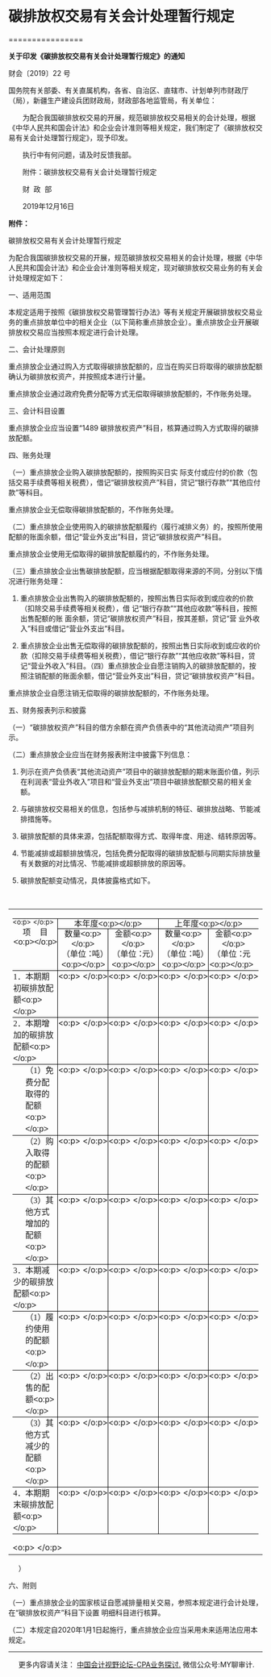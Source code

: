 ﻿# 碳排放权交易有关会计处理暂行规定
================

  

**关于印发《碳排放权交易有关会计处理暂行规定》的通知**


财会〔2019〕22 号

国务院有关部委、有关直属机构，各省、自治区、直辖市、计划单列市财政厅（局），新疆生产建设兵团财政局，财政部各地监管局，有关单位：

　　为配合我国碳排放权交易的开展，规范碳排放权交易相关的会计处理，根据《中华人民共和国会计法》和企业会计准则等相关规定，我们制定了《碳排放权交易有关会计处理暂行规定》，现予印发。

　　执行中有何问题，请及时反馈我部。

　　附件：碳排放权交易有关会计处理暂行规定

　　财  政  部

　　2019年12月16日

**附件：**

碳排放权交易有关会计处理暂行规定

为配合我国碳排放权交易的开展，规范碳排放权交易相关的会计处理，根据《中华人民共和国会计法》和企业会计准则等相关规定，现对碳排放权交易业务的有关会计处理规定如下：

一、适用范围

本规定适用于按照《碳排放权交易管理暂行办法》等有关规定开展碳排放权交易业务的重点排放单位中的相关企业（以下简称重点排放企业）。重点排放企业开展碳排放权交易应当按照本规定进行会计处理。

二、会计处理原则

重点排放企业通过购入方式取得碳排放配额的，应当在购买日将取得的碳排放配额确认为碳排放权资产，并按照成本进行计量。

重点排放企业通过政府免费分配等方式无偿取得碳排放配额的，不作账务处理。

三、会计科目设置

重点排放企业应当设置“1489 碳排放权资产”科目，核算通过购入方式取得的碳排放配额。

四、账务处理

（一）重点排放企业购入碳排放配额的，按照购买日实 际支付或应付的价款（包括交易手续费等相关税费），借记“碳排放权资产”科目，贷记“银行存款”“其他应付款”等科目。

重点排放企业无偿取得碳排放配额的，不作账务处理。

（二）重点排放企业使用购入的碳排放配额履约（履行减排义务）的，按照所使用配额的账面余额，借记“营业外支出”科目，贷记“碳排放权资产”科目。

重点排放企业使用无偿取得的碳排放配额履约的，不作账务处理。

（三）重点排放企业出售碳排放配额，应当根据配额取得来源的不同，分别以下情况进行账务处理：

1. 重点排放企业出售购入的碳排放配额的，按照出售日实际收到或应收的价款（扣除交易手续费等相关税费），借 记“银行存款”“其他应收款”等科目，按照出售配额的账 面余额，贷记“碳排放权资产”科目，按其差额，贷记“营 业外收入”科目或借记“营业外支出”科目。

2. 重点排放企业出售无偿取得的碳排放配额的，按照出售日实际收到或应收的价款（扣除交易手续费等相关税费），借记“银行存款”“其他应收款”等科目，贷记“营业外收入”科目。（四）重点排放企业自愿注销购入的碳排放配额的，按照注销配额的账面余额，借记“营业外支出”科目，贷记“碳排放权资产”科目。

重点排放企业自愿注销无偿取得的碳排放配额的，不作账务处理。

五、财务报表列示和披露

（一）“碳排放权资产”科目的借方余额在资产负债表中的“其他流动资产”项目列示。

（二）重点排放企业应当在财务报表附注中披露下列信息：

1. 列示在资产负债表“其他流动资产”项目中的碳排放配额的期末账面价值，列示在利润表“营业外收入”项目和“营业外支出”项目中碳排放配额交易的相关金额。

2. 与碳排放权交易相关的信息，包括参与减排机制的特征、碳排放战略、节能减排措施等。

3. 碳排放配额的具体来源，包括配额取得方式、取得年度、用途、结转原因等。

4. 节能减排或超额排放情况，包括免费分配取得的碳排放配额与同期实际排放量有关数据的对比情况、节能减排或超额排放的原因等。

5. 碳排放配额变动情况，具体披露格式如下。

 <table cellspacing="0" cellpadding="0" width="100%"><tbody><tr><td style="BORDER-TOP: #f0f0f0; BORDER-RIGHT: #f0f0f0; BORDER-BOTTOM: #f0f0f0; BORDER-LEFT: #f0f0f0; BACKGROUND-COLOR: transparent"><div><table class="TableNormal" style="BORDER-COLLAPSE: collapse; mso-yfti-tbllook: 480; mso-table-layout-alt: fixed; mso-padding-alt: 0cm 0cm 0cm 0cm" cellspacing="0" cellpadding="0" border="0"><tbody><tr style="HEIGHT: 15.1pt; mso-yfti-irow: 0; mso-yfti-firstrow: yes; mso-height-rule: exactly"><td style="BORDER-TOP: black 1pt solid; HEIGHT: 15.1pt; BORDER-RIGHT: black 1pt solid; WIDTH: 174.7pt; BORDER-BOTTOM: black 1pt solid; PADDING-BOTTOM: 0cm; PADDING-TOP: 0cm; PADDING-LEFT: 0cm; BORDER-LEFT: #f0f0f0; PADDING-RIGHT: 0cm; BACKGROUND-COLOR: transparent; mso-height-rule: exactly; mso-border-top-alt: solid black .75pt; mso-border-bottom-alt: solid black .75pt; mso-border-right-alt: solid black .75pt" valign="top" rowspan="2" width="233"><p class="TableParagraph" style="MARGIN: 0.1pt 0cm 0pt; LINE-HEIGHT: 10pt; mso-line-height-rule: exactly"><span lang="EN-US" style="FONT-SIZE: 10pt"><o:p><font face="Calibri">&nbsp;</font></o:p></span></p><p class="TableParagraph" style="TEXT-ALIGN: center; MARGIN: 0cm 0cm 0pt 0.75pt; tab-stops: 24.75pt" align="center"><span lang="EN-US" style="FONT-SIZE: 12pt; FONT-FAMILY: &quot;Microsoft JhengHei&quot;,sans-serif; mso-bidi-font-family: &quot;Microsoft JhengHei&quot;">项<span style="mso-tab-count: 1">&nbsp;&nbsp;&nbsp; </span>目<o:p></o:p></span></p></td><td style="BORDER-TOP: black 1pt solid; HEIGHT: 15.1pt; BORDER-RIGHT: black 1pt solid; WIDTH: 127.55pt; BORDER-BOTTOM: black 1pt solid; PADDING-BOTTOM: 0cm; PADDING-TOP: 0cm; PADDING-LEFT: 0cm; BORDER-LEFT: #f0f0f0; PADDING-RIGHT: 0cm; BACKGROUND-COLOR: transparent; mso-height-rule: exactly; mso-border-left-alt: solid black .75pt; mso-border-alt: solid black .75pt" valign="top" width="170" colspan="2"><p class="TableParagraph" style="TEXT-ALIGN: center; MARGIN: 0cm 0.1pt 0pt 0cm; LINE-HEIGHT: 14.55pt; mso-line-height-rule: exactly" align="center"><span lang="EN-US" style="FONT-SIZE: 12pt; FONT-FAMILY: &quot;Microsoft JhengHei&quot;,sans-serif; mso-bidi-font-family: &quot;Microsoft JhengHei&quot;">本年度<o:p></o:p></span></p></td><td style="BORDER-TOP: black 1pt solid; HEIGHT: 15.1pt; BORDER-RIGHT: #f0f0f0; WIDTH: 127.55pt; BORDER-BOTTOM: black 1pt solid; PADDING-BOTTOM: 0cm; PADDING-TOP: 0cm; PADDING-LEFT: 0cm; BORDER-LEFT: #f0f0f0; PADDING-RIGHT: 0cm; BACKGROUND-COLOR: transparent; mso-height-rule: exactly; mso-border-top-alt: solid black .75pt; mso-border-bottom-alt: solid black .75pt; mso-border-left-alt: solid black .75pt" valign="top" width="170" colspan="2"><p class="TableParagraph" style="TEXT-ALIGN: center; MARGIN: 0cm 0.4pt 0pt 0cm; LINE-HEIGHT: 14.55pt; mso-line-height-rule: exactly" align="center"><span lang="EN-US" style="FONT-SIZE: 12pt; FONT-FAMILY: &quot;Microsoft JhengHei&quot;,sans-serif; mso-bidi-font-family: &quot;Microsoft JhengHei&quot;">上年度<o:p></o:p></span></p></td></tr><tr style="HEIGHT: 32.4pt; mso-yfti-irow: 1; mso-height-rule: exactly"><td style="BORDER-TOP: #f0f0f0; HEIGHT: 32.4pt; BORDER-RIGHT: black 1pt solid; WIDTH: 63.7pt; BORDER-BOTTOM: black 1pt solid; PADDING-BOTTOM: 0cm; PADDING-TOP: 0cm; PADDING-LEFT: 0cm; BORDER-LEFT: #f0f0f0; PADDING-RIGHT: 0cm; BACKGROUND-COLOR: transparent; mso-height-rule: exactly; mso-border-top-alt: solid black .75pt; mso-border-left-alt: solid black .75pt; mso-border-alt: solid black .75pt" valign="top" width="85"><p class="TableParagraph" style="TEXT-ALIGN: center; MARGIN: 0cm 0.1pt 0pt 0cm; LINE-HEIGHT: 15pt; mso-line-height-rule: exactly" align="center"><span lang="EN-US" style="FONT-SIZE: 12pt; FONT-FAMILY: &quot;Microsoft JhengHei&quot;,sans-serif; mso-bidi-font-family: &quot;Microsoft JhengHei&quot;">数量<o:p></o:p></span></p><p class="TableParagraph" style="TEXT-ALIGN: center; MARGIN: 0cm -0.9pt 0pt 0.15pt; LINE-HEIGHT: 15.6pt; mso-line-height-rule: exactly" align="center"><span lang="EN-US" style="FONT-SIZE: 12pt; FONT-FAMILY: &quot;Microsoft JhengHei&quot;,sans-serif; mso-bidi-font-family: &quot;Microsoft JhengHei&quot;">（单位<span style="LETTER-SPACING: -3.25pt">：</span>吨<span style="LETTER-SPACING: -4.95pt">）</span><o:p></o:p></span></p></td><td style="BORDER-TOP: black 1pt solid; HEIGHT: 32.4pt; BORDER-RIGHT: black 1pt solid; WIDTH: 63.85pt; BORDER-BOTTOM: black 1pt solid; PADDING-BOTTOM: 0cm; PADDING-TOP: 0cm; PADDING-LEFT: 0cm; BORDER-LEFT: #f0f0f0; PADDING-RIGHT: 0cm; BACKGROUND-COLOR: transparent; mso-height-rule: exactly; mso-border-left-alt: solid black .75pt; mso-border-alt: solid black .75pt" valign="top" width="85"><p class="TableParagraph" style="TEXT-ALIGN: center; MARGIN: 0cm 0cm 0pt; LINE-HEIGHT: 15pt; mso-line-height-rule: exactly" align="center"><span lang="EN-US" style="FONT-SIZE: 12pt; FONT-FAMILY: &quot;Microsoft JhengHei&quot;,sans-serif; mso-bidi-font-family: &quot;Microsoft JhengHei&quot;">金额<o:p></o:p></span></p><p class="TableParagraph" style="TEXT-ALIGN: center; MARGIN: 0cm -0.8pt 0pt 0.3pt; LINE-HEIGHT: 15.6pt; mso-line-height-rule: exactly" align="center"><span lang="EN-US" style="FONT-SIZE: 12pt; FONT-FAMILY: &quot;Microsoft JhengHei&quot;,sans-serif; mso-bidi-font-family: &quot;Microsoft JhengHei&quot;">（单位<span style="LETTER-SPACING: -3.25pt">：</span>元<span style="LETTER-SPACING: -5.05pt">）</span><o:p></o:p></span></p></td><td style="BORDER-TOP: #f0f0f0; HEIGHT: 32.4pt; BORDER-RIGHT: black 1pt solid; WIDTH: 63.85pt; BORDER-BOTTOM: black 1pt solid; PADDING-BOTTOM: 0cm; PADDING-TOP: 0cm; PADDING-LEFT: 0cm; BORDER-LEFT: #f0f0f0; PADDING-RIGHT: 0cm; BACKGROUND-COLOR: transparent; mso-height-rule: exactly; mso-border-top-alt: solid black .75pt; mso-border-left-alt: solid black .75pt; mso-border-alt: solid black .75pt" valign="top" width="85"><p class="TableParagraph" style="TEXT-ALIGN: center; MARGIN: 0cm 0.2pt 0pt 0cm; LINE-HEIGHT: 15pt; mso-line-height-rule: exactly" align="center"><span lang="EN-US" style="FONT-SIZE: 12pt; FONT-FAMILY: &quot;Microsoft JhengHei&quot;,sans-serif; mso-bidi-font-family: &quot;Microsoft JhengHei&quot;">数量<o:p></o:p></span></p><p class="TableParagraph" style="TEXT-ALIGN: center; MARGIN: 0cm -0.8pt 0pt 0.15pt; LINE-HEIGHT: 15.6pt; mso-line-height-rule: exactly" align="center"><span lang="EN-US" style="FONT-SIZE: 12pt; FONT-FAMILY: &quot;Microsoft JhengHei&quot;,sans-serif; mso-bidi-font-family: &quot;Microsoft JhengHei&quot;">（单位<span style="LETTER-SPACING: -3.25pt">：</span>吨<span style="LETTER-SPACING: -4.95pt">）</span><o:p></o:p></span></p></td><td style="BORDER-TOP: #f0f0f0; HEIGHT: 32.4pt; BORDER-RIGHT: #f0f0f0; WIDTH: 63.7pt; BORDER-BOTTOM: black 1pt solid; PADDING-BOTTOM: 0cm; PADDING-TOP: 0cm; PADDING-LEFT: 0cm; BORDER-LEFT: #f0f0f0; PADDING-RIGHT: 0cm; BACKGROUND-COLOR: transparent; mso-height-rule: exactly; mso-border-top-alt: solid black .75pt; mso-border-bottom-alt: solid black .75pt; mso-border-left-alt: solid black .75pt" valign="top" width="85"><p class="TableParagraph" style="TEXT-ALIGN: center; MARGIN: 0cm 0.4pt 0pt 0cm; LINE-HEIGHT: 15pt; mso-line-height-rule: exactly" align="center"><span lang="EN-US" style="FONT-SIZE: 12pt; FONT-FAMILY: &quot;Microsoft JhengHei&quot;,sans-serif; mso-bidi-font-family: &quot;Microsoft JhengHei&quot;">金额<o:p></o:p></span></p><p class="TableParagraph" style="TEXT-ALIGN: center; MARGIN: 0cm 6.25pt 0pt 0cm; LINE-HEIGHT: 15.6pt; mso-line-height-rule: exactly" align="center"><span lang="EN-US" style="FONT-SIZE: 12pt; FONT-FAMILY: &quot;Microsoft JhengHei&quot;,sans-serif; mso-bidi-font-family: &quot;Microsoft JhengHei&quot;">（单位<span style="LETTER-SPACING: -3.25pt">：</span>元<o:p></o:p></span></p></td></tr><tr style="HEIGHT: 20.65pt; mso-yfti-irow: 2; mso-height-rule: exactly"><td style="BORDER-TOP: #f0f0f0; HEIGHT: 20.65pt; BORDER-RIGHT: black 1pt solid; WIDTH: 174.7pt; BORDER-BOTTOM: black 1pt solid; PADDING-BOTTOM: 0cm; PADDING-TOP: 0cm; PADDING-LEFT: 0cm; BORDER-LEFT: #f0f0f0; PADDING-RIGHT: 0cm; BACKGROUND-COLOR: transparent; mso-height-rule: exactly; mso-border-top-alt: solid black .75pt; mso-border-bottom-alt: solid black .75pt; mso-border-right-alt: solid black .75pt" valign="top" width="233"><p class="TableParagraph" style="MARGIN: 0cm 0cm 0pt 1.2pt; LINE-HEIGHT: 17.3pt; mso-line-height-rule: exactly"><span lang="EN-US" style="FONT-SIZE: 12pt; FONT-FAMILY: &quot;Times New Roman&quot;,serif; mso-fareast-language: ZH-CN; mso-fareast-font-family: &quot;Times New Roman&quot;">1</span><span style="FONT-SIZE: 12pt; FONT-FAMILY: &quot;Microsoft JhengHei&quot;,sans-serif; mso-bidi-font-family: &quot;Microsoft JhengHei&quot;; mso-fareast-language: ZH-CN">．本期期初碳排放配额<span lang="EN-US"><o:p></o:p></span></span></p></td><td style="BORDER-TOP: #f0f0f0; HEIGHT: 20.65pt; BORDER-RIGHT: black 1pt solid; WIDTH: 63.7pt; BORDER-BOTTOM: black 1pt solid; PADDING-BOTTOM: 0cm; PADDING-TOP: 0cm; PADDING-LEFT: 0cm; BORDER-LEFT: #f0f0f0; PADDING-RIGHT: 0cm; BACKGROUND-COLOR: transparent; mso-height-rule: exactly; mso-border-top-alt: solid black .75pt; mso-border-left-alt: solid black .75pt; mso-border-alt: solid black .75pt" valign="top" width="85"><p class="MsoNormal" style="MARGIN: 0cm 0cm 0pt"><span lang="EN-US"><o:p><font size="3" face="Calibri">&nbsp;</font></o:p></span></p></td><td style="BORDER-TOP: #f0f0f0; HEIGHT: 20.65pt; BORDER-RIGHT: black 1pt solid; WIDTH: 63.85pt; BORDER-BOTTOM: black 1pt solid; PADDING-BOTTOM: 0cm; PADDING-TOP: 0cm; PADDING-LEFT: 0cm; BORDER-LEFT: #f0f0f0; PADDING-RIGHT: 0cm; BACKGROUND-COLOR: transparent; mso-height-rule: exactly; mso-border-top-alt: solid black .75pt; mso-border-left-alt: solid black .75pt; mso-border-alt: solid black .75pt" valign="top" width="85"><p class="MsoNormal" style="MARGIN: 0cm 0cm 0pt"><span lang="EN-US"><o:p><font size="3" face="Calibri">&nbsp;</font></o:p></span></p></td><td style="BORDER-TOP: #f0f0f0; HEIGHT: 20.65pt; BORDER-RIGHT: black 1pt solid; WIDTH: 63.85pt; BORDER-BOTTOM: black 1pt solid; PADDING-BOTTOM: 0cm; PADDING-TOP: 0cm; PADDING-LEFT: 0cm; BORDER-LEFT: #f0f0f0; PADDING-RIGHT: 0cm; BACKGROUND-COLOR: transparent; mso-height-rule: exactly; mso-border-top-alt: solid black .75pt; mso-border-left-alt: solid black .75pt; mso-border-alt: solid black .75pt" valign="top" width="85"><p class="MsoNormal" style="MARGIN: 0cm 0cm 0pt"><span lang="EN-US"><o:p><font size="3" face="Calibri">&nbsp;</font></o:p></span></p></td><td style="BORDER-TOP: #f0f0f0; HEIGHT: 20.65pt; BORDER-RIGHT: #f0f0f0; WIDTH: 63.7pt; BORDER-BOTTOM: black 1pt solid; PADDING-BOTTOM: 0cm; PADDING-TOP: 0cm; PADDING-LEFT: 0cm; BORDER-LEFT: #f0f0f0; PADDING-RIGHT: 0cm; BACKGROUND-COLOR: transparent; mso-height-rule: exactly; mso-border-top-alt: solid black .75pt; mso-border-bottom-alt: solid black .75pt; mso-border-left-alt: solid black .75pt" valign="top" width="85"><p class="MsoNormal" style="MARGIN: 0cm 0cm 0pt"><span lang="EN-US"><o:p><font size="3" face="Calibri">&nbsp;</font></o:p></span></p></td></tr><tr style="HEIGHT: 20.65pt; mso-yfti-irow: 3; mso-height-rule: exactly"><td style="BORDER-TOP: #f0f0f0; HEIGHT: 20.65pt; BORDER-RIGHT: black 1pt solid; WIDTH: 174.7pt; BORDER-BOTTOM: black 1pt solid; PADDING-BOTTOM: 0cm; PADDING-TOP: 0cm; PADDING-LEFT: 0cm; BORDER-LEFT: #f0f0f0; PADDING-RIGHT: 0cm; BACKGROUND-COLOR: transparent; mso-height-rule: exactly; mso-border-top-alt: solid black .75pt; mso-border-bottom-alt: solid black .75pt; mso-border-right-alt: solid black .75pt" valign="top" width="233"><p class="TableParagraph" style="MARGIN: 0cm 0cm 0pt 1.2pt; LINE-HEIGHT: 17.3pt; mso-line-height-rule: exactly"><span lang="EN-US" style="FONT-SIZE: 12pt; FONT-FAMILY: &quot;Times New Roman&quot;,serif; mso-fareast-language: ZH-CN; mso-fareast-font-family: &quot;Times New Roman&quot;">2</span><span style="FONT-SIZE: 12pt; FONT-FAMILY: &quot;Microsoft JhengHei&quot;,sans-serif; mso-bidi-font-family: &quot;Microsoft JhengHei&quot;; mso-fareast-language: ZH-CN">．本期增加的碳排放配额<span lang="EN-US"><o:p></o:p></span></span></p></td><td style="BORDER-TOP: #f0f0f0; HEIGHT: 20.65pt; BORDER-RIGHT: black 1pt solid; WIDTH: 63.7pt; BORDER-BOTTOM: black 1pt solid; PADDING-BOTTOM: 0cm; PADDING-TOP: 0cm; PADDING-LEFT: 0cm; BORDER-LEFT: #f0f0f0; PADDING-RIGHT: 0cm; BACKGROUND-COLOR: transparent; mso-height-rule: exactly; mso-border-top-alt: solid black .75pt; mso-border-left-alt: solid black .75pt; mso-border-alt: solid black .75pt" valign="top" width="85"><p class="MsoNormal" style="MARGIN: 0cm 0cm 0pt"><span lang="EN-US"><o:p><font size="3" face="Calibri">&nbsp;</font></o:p></span></p></td><td style="BORDER-TOP: #f0f0f0; HEIGHT: 20.65pt; BORDER-RIGHT: black 1pt solid; WIDTH: 63.85pt; BORDER-BOTTOM: black 1pt solid; PADDING-BOTTOM: 0cm; PADDING-TOP: 0cm; PADDING-LEFT: 0cm; BORDER-LEFT: #f0f0f0; PADDING-RIGHT: 0cm; BACKGROUND-COLOR: transparent; mso-height-rule: exactly; mso-border-top-alt: solid black .75pt; mso-border-left-alt: solid black .75pt; mso-border-alt: solid black .75pt" valign="top" width="85"><p class="MsoNormal" style="MARGIN: 0cm 0cm 0pt"><span lang="EN-US"><o:p><font size="3" face="Calibri">&nbsp;</font></o:p></span></p></td><td style="BORDER-TOP: #f0f0f0; HEIGHT: 20.65pt; BORDER-RIGHT: black 1pt solid; WIDTH: 63.85pt; BORDER-BOTTOM: black 1pt solid; PADDING-BOTTOM: 0cm; PADDING-TOP: 0cm; PADDING-LEFT: 0cm; BORDER-LEFT: #f0f0f0; PADDING-RIGHT: 0cm; BACKGROUND-COLOR: transparent; mso-height-rule: exactly; mso-border-top-alt: solid black .75pt; mso-border-left-alt: solid black .75pt; mso-border-alt: solid black .75pt" valign="top" width="85"><p class="MsoNormal" style="MARGIN: 0cm 0cm 0pt"><span lang="EN-US"><o:p><font size="3" face="Calibri">&nbsp;</font></o:p></span></p></td><td style="BORDER-TOP: #f0f0f0; HEIGHT: 20.65pt; BORDER-RIGHT: #f0f0f0; WIDTH: 63.7pt; BORDER-BOTTOM: black 1pt solid; PADDING-BOTTOM: 0cm; PADDING-TOP: 0cm; PADDING-LEFT: 0cm; BORDER-LEFT: #f0f0f0; PADDING-RIGHT: 0cm; BACKGROUND-COLOR: transparent; mso-height-rule: exactly; mso-border-top-alt: solid black .75pt; mso-border-bottom-alt: solid black .75pt; mso-border-left-alt: solid black .75pt" valign="top" width="85"><p class="MsoNormal" style="MARGIN: 0cm 0cm 0pt"><span lang="EN-US"><o:p><font size="3" face="Calibri">&nbsp;</font></o:p></span></p></td></tr><tr style="HEIGHT: 20.65pt; mso-yfti-irow: 4; mso-height-rule: exactly"><td style="BORDER-TOP: #f0f0f0; HEIGHT: 20.65pt; BORDER-RIGHT: black 1pt solid; WIDTH: 174.7pt; BORDER-BOTTOM: black 1pt solid; PADDING-BOTTOM: 0cm; PADDING-TOP: 0cm; PADDING-LEFT: 0cm; BORDER-LEFT: #f0f0f0; PADDING-RIGHT: 0cm; BACKGROUND-COLOR: transparent; mso-height-rule: exactly; mso-border-top-alt: solid black .75pt; mso-border-bottom-alt: solid black .75pt; mso-border-right-alt: solid black .75pt" valign="top" width="233"><p class="TableParagraph" style="MARGIN: 0cm 0cm 0pt 19.2pt; LINE-HEIGHT: 17.4pt; mso-line-height-rule: exactly"><span style="FONT-SIZE: 12pt; FONT-FAMILY: &quot;Microsoft JhengHei&quot;,sans-serif; mso-bidi-font-family: &quot;Microsoft JhengHei&quot;; mso-fareast-language: ZH-CN">（</span><span lang="EN-US" style="FONT-SIZE: 12pt; FONT-FAMILY: &quot;Times New Roman&quot;,serif; mso-fareast-language: ZH-CN; mso-fareast-font-family: &quot;Times New Roman&quot;">1</span><span style="FONT-SIZE: 12pt; FONT-FAMILY: &quot;Microsoft JhengHei&quot;,sans-serif; mso-bidi-font-family: &quot;Microsoft JhengHei&quot;; mso-fareast-language: ZH-CN">）免费分配取得的配额<span lang="EN-US"><o:p></o:p></span></span></p></td><td style="BORDER-TOP: #f0f0f0; HEIGHT: 20.65pt; BORDER-RIGHT: black 1pt solid; WIDTH: 63.7pt; BORDER-BOTTOM: black 1pt solid; PADDING-BOTTOM: 0cm; PADDING-TOP: 0cm; PADDING-LEFT: 0cm; BORDER-LEFT: #f0f0f0; PADDING-RIGHT: 0cm; BACKGROUND-COLOR: transparent; mso-height-rule: exactly; mso-border-top-alt: solid black .75pt; mso-border-left-alt: solid black .75pt; mso-border-alt: solid black .75pt" valign="top" width="85"><p class="MsoNormal" style="MARGIN: 0cm 0cm 0pt"><span lang="EN-US"><o:p><font size="3" face="Calibri">&nbsp;</font></o:p></span></p></td><td style="BORDER-TOP: #f0f0f0; HEIGHT: 20.65pt; BORDER-RIGHT: black 1pt solid; WIDTH: 63.85pt; BORDER-BOTTOM: black 1pt solid; PADDING-BOTTOM: 0cm; PADDING-TOP: 0cm; PADDING-LEFT: 0cm; BORDER-LEFT: #f0f0f0; PADDING-RIGHT: 0cm; BACKGROUND-COLOR: transparent; mso-height-rule: exactly; mso-border-top-alt: solid black .75pt; mso-border-left-alt: solid black .75pt; mso-border-alt: solid black .75pt" valign="top" width="85"><p class="MsoNormal" style="MARGIN: 0cm 0cm 0pt"><span lang="EN-US"><o:p><font size="3" face="Calibri">&nbsp;</font></o:p></span></p></td><td style="BORDER-TOP: #f0f0f0; HEIGHT: 20.65pt; BORDER-RIGHT: black 1pt solid; WIDTH: 63.85pt; BORDER-BOTTOM: black 1pt solid; PADDING-BOTTOM: 0cm; PADDING-TOP: 0cm; PADDING-LEFT: 0cm; BORDER-LEFT: #f0f0f0; PADDING-RIGHT: 0cm; BACKGROUND-COLOR: transparent; mso-height-rule: exactly; mso-border-top-alt: solid black .75pt; mso-border-left-alt: solid black .75pt; mso-border-alt: solid black .75pt" valign="top" width="85"><p class="MsoNormal" style="MARGIN: 0cm 0cm 0pt"><span lang="EN-US"><o:p><font size="3" face="Calibri">&nbsp;</font></o:p></span></p></td><td style="BORDER-TOP: #f0f0f0; HEIGHT: 20.65pt; BORDER-RIGHT: #f0f0f0; WIDTH: 63.7pt; BORDER-BOTTOM: black 1pt solid; PADDING-BOTTOM: 0cm; PADDING-TOP: 0cm; PADDING-LEFT: 0cm; BORDER-LEFT: #f0f0f0; PADDING-RIGHT: 0cm; BACKGROUND-COLOR: transparent; mso-height-rule: exactly; mso-border-top-alt: solid black .75pt; mso-border-bottom-alt: solid black .75pt; mso-border-left-alt: solid black .75pt" valign="top" width="85"><p class="MsoNormal" style="MARGIN: 0cm 0cm 0pt"><span lang="EN-US"><o:p><font size="3" face="Calibri">&nbsp;</font></o:p></span></p></td></tr><tr style="HEIGHT: 20.75pt; mso-yfti-irow: 5; mso-height-rule: exactly"><td style="BORDER-TOP: #f0f0f0; HEIGHT: 20.75pt; BORDER-RIGHT: black 1pt solid; WIDTH: 174.7pt; BORDER-BOTTOM: black 1pt solid; PADDING-BOTTOM: 0cm; PADDING-TOP: 0cm; PADDING-LEFT: 0cm; BORDER-LEFT: #f0f0f0; PADDING-RIGHT: 0cm; BACKGROUND-COLOR: transparent; mso-height-rule: exactly; mso-border-top-alt: solid black .75pt; mso-border-bottom-alt: solid black .75pt; mso-border-right-alt: solid black .75pt" valign="top" width="233"><p class="TableParagraph" style="MARGIN: 0cm 0cm 0pt 19.2pt; LINE-HEIGHT: 17.4pt; mso-line-height-rule: exactly"><span lang="EN-US" style="FONT-SIZE: 12pt; FONT-FAMILY: &quot;Microsoft JhengHei&quot;,sans-serif; mso-bidi-font-family: &quot;Microsoft JhengHei&quot;">（</span><span lang="EN-US" style="FONT-SIZE: 12pt; FONT-FAMILY: &quot;Times New Roman&quot;,serif; mso-fareast-font-family: &quot;Times New Roman&quot;">2</span><span lang="EN-US" style="FONT-SIZE: 12pt; FONT-FAMILY: &quot;Microsoft JhengHei&quot;,sans-serif; mso-bidi-font-family: &quot;Microsoft JhengHei&quot;">）购入取得的配额<o:p></o:p></span></p></td><td style="BORDER-TOP: #f0f0f0; HEIGHT: 20.75pt; BORDER-RIGHT: black 1pt solid; WIDTH: 63.7pt; BORDER-BOTTOM: black 1pt solid; PADDING-BOTTOM: 0cm; PADDING-TOP: 0cm; PADDING-LEFT: 0cm; BORDER-LEFT: #f0f0f0; PADDING-RIGHT: 0cm; BACKGROUND-COLOR: transparent; mso-height-rule: exactly; mso-border-top-alt: solid black .75pt; mso-border-left-alt: solid black .75pt; mso-border-alt: solid black .75pt" valign="top" width="85"><p class="MsoNormal" style="MARGIN: 0cm 0cm 0pt"><span lang="EN-US" style="mso-fareast-language: EN-US"><o:p><font size="3" face="Calibri">&nbsp;</font></o:p></span></p></td><td style="BORDER-TOP: #f0f0f0; HEIGHT: 20.75pt; BORDER-RIGHT: black 1pt solid; WIDTH: 63.85pt; BORDER-BOTTOM: black 1pt solid; PADDING-BOTTOM: 0cm; PADDING-TOP: 0cm; PADDING-LEFT: 0cm; BORDER-LEFT: #f0f0f0; PADDING-RIGHT: 0cm; BACKGROUND-COLOR: transparent; mso-height-rule: exactly; mso-border-top-alt: solid black .75pt; mso-border-left-alt: solid black .75pt; mso-border-alt: solid black .75pt" valign="top" width="85"><p class="MsoNormal" style="MARGIN: 0cm 0cm 0pt"><span lang="EN-US" style="mso-fareast-language: EN-US"><o:p><font size="3" face="Calibri">&nbsp;</font></o:p></span></p></td><td style="BORDER-TOP: #f0f0f0; HEIGHT: 20.75pt; BORDER-RIGHT: black 1pt solid; WIDTH: 63.85pt; BORDER-BOTTOM: black 1pt solid; PADDING-BOTTOM: 0cm; PADDING-TOP: 0cm; PADDING-LEFT: 0cm; BORDER-LEFT: #f0f0f0; PADDING-RIGHT: 0cm; BACKGROUND-COLOR: transparent; mso-height-rule: exactly; mso-border-top-alt: solid black .75pt; mso-border-left-alt: solid black .75pt; mso-border-alt: solid black .75pt" valign="top" width="85"><p class="MsoNormal" style="MARGIN: 0cm 0cm 0pt"><span lang="EN-US" style="mso-fareast-language: EN-US"><o:p><font size="3" face="Calibri">&nbsp;</font></o:p></span></p></td><td style="BORDER-TOP: #f0f0f0; HEIGHT: 20.75pt; BORDER-RIGHT: #f0f0f0; WIDTH: 63.7pt; BORDER-BOTTOM: black 1pt solid; PADDING-BOTTOM: 0cm; PADDING-TOP: 0cm; PADDING-LEFT: 0cm; BORDER-LEFT: #f0f0f0; PADDING-RIGHT: 0cm; BACKGROUND-COLOR: transparent; mso-height-rule: exactly; mso-border-top-alt: solid black .75pt; mso-border-bottom-alt: solid black .75pt; mso-border-left-alt: solid black .75pt" valign="top" width="85"><p class="MsoNormal" style="MARGIN: 0cm 0cm 0pt"><span lang="EN-US" style="mso-fareast-language: EN-US"><o:p><font size="3" face="Calibri">&nbsp;</font></o:p></span></p></td></tr><tr style="HEIGHT: 20.65pt; mso-yfti-irow: 6; mso-height-rule: exactly"><td style="BORDER-TOP: #f0f0f0; HEIGHT: 20.65pt; BORDER-RIGHT: black 1pt solid; WIDTH: 174.7pt; BORDER-BOTTOM: black 1pt solid; PADDING-BOTTOM: 0cm; PADDING-TOP: 0cm; PADDING-LEFT: 0cm; BORDER-LEFT: #f0f0f0; PADDING-RIGHT: 0cm; BACKGROUND-COLOR: transparent; mso-height-rule: exactly; mso-border-top-alt: solid black .75pt; mso-border-bottom-alt: solid black .75pt; mso-border-right-alt: solid black .75pt" valign="top" width="233"><p class="TableParagraph" style="MARGIN: 0cm 0cm 0pt 19.2pt; LINE-HEIGHT: 17.3pt; mso-line-height-rule: exactly"><span style="FONT-SIZE: 12pt; FONT-FAMILY: &quot;Microsoft JhengHei&quot;,sans-serif; mso-bidi-font-family: &quot;Microsoft JhengHei&quot;; mso-fareast-language: ZH-CN">（</span><span lang="EN-US" style="FONT-SIZE: 12pt; FONT-FAMILY: &quot;Times New Roman&quot;,serif; mso-fareast-language: ZH-CN; mso-fareast-font-family: &quot;Times New Roman&quot;">3</span><span style="FONT-SIZE: 12pt; FONT-FAMILY: &quot;Microsoft JhengHei&quot;,sans-serif; mso-bidi-font-family: &quot;Microsoft JhengHei&quot;; mso-fareast-language: ZH-CN">）其他方式增加的配额<span lang="EN-US"><o:p></o:p></span></span></p></td><td style="BORDER-TOP: #f0f0f0; HEIGHT: 20.65pt; BORDER-RIGHT: black 1pt solid; WIDTH: 63.7pt; BORDER-BOTTOM: black 1pt solid; PADDING-BOTTOM: 0cm; PADDING-TOP: 0cm; PADDING-LEFT: 0cm; BORDER-LEFT: #f0f0f0; PADDING-RIGHT: 0cm; BACKGROUND-COLOR: transparent; mso-height-rule: exactly; mso-border-top-alt: solid black .75pt; mso-border-left-alt: solid black .75pt; mso-border-alt: solid black .75pt" valign="top" width="85"><p class="MsoNormal" style="MARGIN: 0cm 0cm 0pt"><span lang="EN-US"><o:p><font size="3" face="Calibri">&nbsp;</font></o:p></span></p></td><td style="BORDER-TOP: #f0f0f0; HEIGHT: 20.65pt; BORDER-RIGHT: black 1pt solid; WIDTH: 63.85pt; BORDER-BOTTOM: black 1pt solid; PADDING-BOTTOM: 0cm; PADDING-TOP: 0cm; PADDING-LEFT: 0cm; BORDER-LEFT: #f0f0f0; PADDING-RIGHT: 0cm; BACKGROUND-COLOR: transparent; mso-height-rule: exactly; mso-border-top-alt: solid black .75pt; mso-border-left-alt: solid black .75pt; mso-border-alt: solid black .75pt" valign="top" width="85"><p class="MsoNormal" style="MARGIN: 0cm 0cm 0pt"><span lang="EN-US"><o:p><font size="3" face="Calibri">&nbsp;</font></o:p></span></p></td><td style="BORDER-TOP: #f0f0f0; HEIGHT: 20.65pt; BORDER-RIGHT: black 1pt solid; WIDTH: 63.85pt; BORDER-BOTTOM: black 1pt solid; PADDING-BOTTOM: 0cm; PADDING-TOP: 0cm; PADDING-LEFT: 0cm; BORDER-LEFT: #f0f0f0; PADDING-RIGHT: 0cm; BACKGROUND-COLOR: transparent; mso-height-rule: exactly; mso-border-top-alt: solid black .75pt; mso-border-left-alt: solid black .75pt; mso-border-alt: solid black .75pt" valign="top" width="85"><p class="MsoNormal" style="MARGIN: 0cm 0cm 0pt"><span lang="EN-US"><o:p><font size="3" face="Calibri">&nbsp;</font></o:p></span></p></td><td style="BORDER-TOP: #f0f0f0; HEIGHT: 20.65pt; BORDER-RIGHT: #f0f0f0; WIDTH: 63.7pt; BORDER-BOTTOM: black 1pt solid; PADDING-BOTTOM: 0cm; PADDING-TOP: 0cm; PADDING-LEFT: 0cm; BORDER-LEFT: #f0f0f0; PADDING-RIGHT: 0cm; BACKGROUND-COLOR: transparent; mso-height-rule: exactly; mso-border-top-alt: solid black .75pt; mso-border-bottom-alt: solid black .75pt; mso-border-left-alt: solid black .75pt" valign="top" width="85"><p class="MsoNormal" style="MARGIN: 0cm 0cm 0pt"><span lang="EN-US"><o:p><font size="3" face="Calibri">&nbsp;</font></o:p></span></p></td></tr><tr style="HEIGHT: 20.65pt; mso-yfti-irow: 7; mso-height-rule: exactly"><td style="BORDER-TOP: #f0f0f0; HEIGHT: 20.65pt; BORDER-RIGHT: black 1pt solid; WIDTH: 174.7pt; BORDER-BOTTOM: black 1pt solid; PADDING-BOTTOM: 0cm; PADDING-TOP: 0cm; PADDING-LEFT: 0cm; BORDER-LEFT: #f0f0f0; PADDING-RIGHT: 0cm; BACKGROUND-COLOR: transparent; mso-height-rule: exactly; mso-border-top-alt: solid black .75pt; mso-border-bottom-alt: solid black .75pt; mso-border-right-alt: solid black .75pt" valign="top" width="233"><p class="TableParagraph" style="MARGIN: 0cm 0cm 0pt 1.2pt; LINE-HEIGHT: 17.3pt; mso-line-height-rule: exactly"><span lang="EN-US" style="FONT-SIZE: 12pt; FONT-FAMILY: &quot;Times New Roman&quot;,serif; mso-fareast-language: ZH-CN; mso-fareast-font-family: &quot;Times New Roman&quot;">3</span><span style="FONT-SIZE: 12pt; FONT-FAMILY: &quot;Microsoft JhengHei&quot;,sans-serif; mso-bidi-font-family: &quot;Microsoft JhengHei&quot;; mso-fareast-language: ZH-CN">．本期减少的碳排放配额<span lang="EN-US"><o:p></o:p></span></span></p></td><td style="BORDER-TOP: #f0f0f0; HEIGHT: 20.65pt; BORDER-RIGHT: black 1pt solid; WIDTH: 63.7pt; BORDER-BOTTOM: black 1pt solid; PADDING-BOTTOM: 0cm; PADDING-TOP: 0cm; PADDING-LEFT: 0cm; BORDER-LEFT: #f0f0f0; PADDING-RIGHT: 0cm; BACKGROUND-COLOR: transparent; mso-height-rule: exactly; mso-border-top-alt: solid black .75pt; mso-border-left-alt: solid black .75pt; mso-border-alt: solid black .75pt" valign="top" width="85"><p class="MsoNormal" style="MARGIN: 0cm 0cm 0pt"><span lang="EN-US"><o:p><font size="3" face="Calibri">&nbsp;</font></o:p></span></p></td><td style="BORDER-TOP: #f0f0f0; HEIGHT: 20.65pt; BORDER-RIGHT: black 1pt solid; WIDTH: 63.85pt; BORDER-BOTTOM: black 1pt solid; PADDING-BOTTOM: 0cm; PADDING-TOP: 0cm; PADDING-LEFT: 0cm; BORDER-LEFT: #f0f0f0; PADDING-RIGHT: 0cm; BACKGROUND-COLOR: transparent; mso-height-rule: exactly; mso-border-top-alt: solid black .75pt; mso-border-left-alt: solid black .75pt; mso-border-alt: solid black .75pt" valign="top" width="85"><p class="MsoNormal" style="MARGIN: 0cm 0cm 0pt"><span lang="EN-US"><o:p><font size="3" face="Calibri">&nbsp;</font></o:p></span></p></td><td style="BORDER-TOP: #f0f0f0; HEIGHT: 20.65pt; BORDER-RIGHT: black 1pt solid; WIDTH: 63.85pt; BORDER-BOTTOM: black 1pt solid; PADDING-BOTTOM: 0cm; PADDING-TOP: 0cm; PADDING-LEFT: 0cm; BORDER-LEFT: #f0f0f0; PADDING-RIGHT: 0cm; BACKGROUND-COLOR: transparent; mso-height-rule: exactly; mso-border-top-alt: solid black .75pt; mso-border-left-alt: solid black .75pt; mso-border-alt: solid black .75pt" valign="top" width="85"><p class="MsoNormal" style="MARGIN: 0cm 0cm 0pt"><span lang="EN-US"><o:p><font size="3" face="Calibri">&nbsp;</font></o:p></span></p></td><td style="BORDER-TOP: #f0f0f0; HEIGHT: 20.65pt; BORDER-RIGHT: #f0f0f0; WIDTH: 63.7pt; BORDER-BOTTOM: black 1pt solid; PADDING-BOTTOM: 0cm; PADDING-TOP: 0cm; PADDING-LEFT: 0cm; BORDER-LEFT: #f0f0f0; PADDING-RIGHT: 0cm; BACKGROUND-COLOR: transparent; mso-height-rule: exactly; mso-border-top-alt: solid black .75pt; mso-border-bottom-alt: solid black .75pt; mso-border-left-alt: solid black .75pt" valign="top" width="85"><p class="MsoNormal" style="MARGIN: 0cm 0cm 0pt"><span lang="EN-US"><o:p><font size="3" face="Calibri">&nbsp;</font></o:p></span></p></td></tr><tr style="HEIGHT: 20.65pt; mso-yfti-irow: 8; mso-height-rule: exactly"><td style="BORDER-TOP: #f0f0f0; HEIGHT: 20.65pt; BORDER-RIGHT: black 1pt solid; WIDTH: 174.7pt; BORDER-BOTTOM: black 1pt solid; PADDING-BOTTOM: 0cm; PADDING-TOP: 0cm; PADDING-LEFT: 0cm; BORDER-LEFT: #f0f0f0; PADDING-RIGHT: 0cm; BACKGROUND-COLOR: transparent; mso-height-rule: exactly; mso-border-top-alt: solid black .75pt; mso-border-bottom-alt: solid black .75pt; mso-border-right-alt: solid black .75pt" valign="top" width="233"><p class="TableParagraph" style="MARGIN: 0cm 0cm 0pt 19.2pt; LINE-HEIGHT: 17.3pt; mso-line-height-rule: exactly"><span lang="EN-US" style="FONT-SIZE: 12pt; FONT-FAMILY: &quot;Microsoft JhengHei&quot;,sans-serif; mso-bidi-font-family: &quot;Microsoft JhengHei&quot;">（</span><span lang="EN-US" style="FONT-SIZE: 12pt; FONT-FAMILY: &quot;Times New Roman&quot;,serif; mso-fareast-font-family: &quot;Times New Roman&quot;">1</span><span lang="EN-US" style="FONT-SIZE: 12pt; FONT-FAMILY: &quot;Microsoft JhengHei&quot;,sans-serif; mso-bidi-font-family: &quot;Microsoft JhengHei&quot;">）履约使用的配额<o:p></o:p></span></p></td><td style="BORDER-TOP: #f0f0f0; HEIGHT: 20.65pt; BORDER-RIGHT: black 1pt solid; WIDTH: 63.7pt; BORDER-BOTTOM: black 1pt solid; PADDING-BOTTOM: 0cm; PADDING-TOP: 0cm; PADDING-LEFT: 0cm; BORDER-LEFT: #f0f0f0; PADDING-RIGHT: 0cm; BACKGROUND-COLOR: transparent; mso-height-rule: exactly; mso-border-top-alt: solid black .75pt; mso-border-left-alt: solid black .75pt; mso-border-alt: solid black .75pt" valign="top" width="85"><p class="MsoNormal" style="MARGIN: 0cm 0cm 0pt"><span lang="EN-US" style="mso-fareast-language: EN-US"><o:p><font size="3" face="Calibri">&nbsp;</font></o:p></span></p></td><td style="BORDER-TOP: #f0f0f0; HEIGHT: 20.65pt; BORDER-RIGHT: black 1pt solid; WIDTH: 63.85pt; BORDER-BOTTOM: black 1pt solid; PADDING-BOTTOM: 0cm; PADDING-TOP: 0cm; PADDING-LEFT: 0cm; BORDER-LEFT: #f0f0f0; PADDING-RIGHT: 0cm; BACKGROUND-COLOR: transparent; mso-height-rule: exactly; mso-border-top-alt: solid black .75pt; mso-border-left-alt: solid black .75pt; mso-border-alt: solid black .75pt" valign="top" width="85"><p class="MsoNormal" style="MARGIN: 0cm 0cm 0pt"><span lang="EN-US" style="mso-fareast-language: EN-US"><o:p><font size="3" face="Calibri">&nbsp;</font></o:p></span></p></td><td style="BORDER-TOP: #f0f0f0; HEIGHT: 20.65pt; BORDER-RIGHT: black 1pt solid; WIDTH: 63.85pt; BORDER-BOTTOM: black 1pt solid; PADDING-BOTTOM: 0cm; PADDING-TOP: 0cm; PADDING-LEFT: 0cm; BORDER-LEFT: #f0f0f0; PADDING-RIGHT: 0cm; BACKGROUND-COLOR: transparent; mso-height-rule: exactly; mso-border-top-alt: solid black .75pt; mso-border-left-alt: solid black .75pt; mso-border-alt: solid black .75pt" valign="top" width="85"><p class="MsoNormal" style="MARGIN: 0cm 0cm 0pt"><span lang="EN-US" style="mso-fareast-language: EN-US"><o:p><font size="3" face="Calibri">&nbsp;</font></o:p></span></p></td><td style="BORDER-TOP: #f0f0f0; HEIGHT: 20.65pt; BORDER-RIGHT: #f0f0f0; WIDTH: 63.7pt; BORDER-BOTTOM: black 1pt solid; PADDING-BOTTOM: 0cm; PADDING-TOP: 0cm; PADDING-LEFT: 0cm; BORDER-LEFT: #f0f0f0; PADDING-RIGHT: 0cm; BACKGROUND-COLOR: transparent; mso-height-rule: exactly; mso-border-top-alt: solid black .75pt; mso-border-bottom-alt: solid black .75pt; mso-border-left-alt: solid black .75pt" valign="top" width="85"><p class="MsoNormal" style="MARGIN: 0cm 0cm 0pt"><span lang="EN-US" style="mso-fareast-language: EN-US"><o:p><font size="3" face="Calibri">&nbsp;</font></o:p></span></p></td></tr><tr style="HEIGHT: 20.65pt; mso-yfti-irow: 9; mso-height-rule: exactly"><td style="BORDER-TOP: #f0f0f0; HEIGHT: 20.65pt; BORDER-RIGHT: black 1pt solid; WIDTH: 174.7pt; BORDER-BOTTOM: black 1pt solid; PADDING-BOTTOM: 0cm; PADDING-TOP: 0cm; PADDING-LEFT: 0cm; BORDER-LEFT: #f0f0f0; PADDING-RIGHT: 0cm; BACKGROUND-COLOR: transparent; mso-height-rule: exactly; mso-border-top-alt: solid black .75pt; mso-border-bottom-alt: solid black .75pt; mso-border-right-alt: solid black .75pt" valign="top" width="233"><p class="TableParagraph" style="MARGIN: 0cm 0cm 0pt 19.2pt; LINE-HEIGHT: 17.3pt; mso-line-height-rule: exactly"><span lang="EN-US" style="FONT-SIZE: 12pt; FONT-FAMILY: &quot;Microsoft JhengHei&quot;,sans-serif; mso-bidi-font-family: &quot;Microsoft JhengHei&quot;">（</span><span lang="EN-US" style="FONT-SIZE: 12pt; FONT-FAMILY: &quot;Times New Roman&quot;,serif; mso-fareast-font-family: &quot;Times New Roman&quot;">2</span><span lang="EN-US" style="FONT-SIZE: 12pt; FONT-FAMILY: &quot;Microsoft JhengHei&quot;,sans-serif; mso-bidi-font-family: &quot;Microsoft JhengHei&quot;">）出售的配额<o:p></o:p></span></p></td><td style="BORDER-TOP: #f0f0f0; HEIGHT: 20.65pt; BORDER-RIGHT: black 1pt solid; WIDTH: 63.7pt; BORDER-BOTTOM: black 1pt solid; PADDING-BOTTOM: 0cm; PADDING-TOP: 0cm; PADDING-LEFT: 0cm; BORDER-LEFT: #f0f0f0; PADDING-RIGHT: 0cm; BACKGROUND-COLOR: transparent; mso-height-rule: exactly; mso-border-top-alt: solid black .75pt; mso-border-left-alt: solid black .75pt; mso-border-alt: solid black .75pt" valign="top" width="85"><p class="MsoNormal" style="MARGIN: 0cm 0cm 0pt"><span lang="EN-US" style="mso-fareast-language: EN-US"><o:p><font size="3" face="Calibri">&nbsp;</font></o:p></span></p></td><td style="BORDER-TOP: #f0f0f0; HEIGHT: 20.65pt; BORDER-RIGHT: black 1pt solid; WIDTH: 63.85pt; BORDER-BOTTOM: black 1pt solid; PADDING-BOTTOM: 0cm; PADDING-TOP: 0cm; PADDING-LEFT: 0cm; BORDER-LEFT: #f0f0f0; PADDING-RIGHT: 0cm; BACKGROUND-COLOR: transparent; mso-height-rule: exactly; mso-border-top-alt: solid black .75pt; mso-border-left-alt: solid black .75pt; mso-border-alt: solid black .75pt" valign="top" width="85"><p class="MsoNormal" style="MARGIN: 0cm 0cm 0pt"><span lang="EN-US" style="mso-fareast-language: EN-US"><o:p><font size="3" face="Calibri">&nbsp;</font></o:p></span></p></td><td style="BORDER-TOP: #f0f0f0; HEIGHT: 20.65pt; BORDER-RIGHT: black 1pt solid; WIDTH: 63.85pt; BORDER-BOTTOM: black 1pt solid; PADDING-BOTTOM: 0cm; PADDING-TOP: 0cm; PADDING-LEFT: 0cm; BORDER-LEFT: #f0f0f0; PADDING-RIGHT: 0cm; BACKGROUND-COLOR: transparent; mso-height-rule: exactly; mso-border-top-alt: solid black .75pt; mso-border-left-alt: solid black .75pt; mso-border-alt: solid black .75pt" valign="top" width="85"><p class="MsoNormal" style="MARGIN: 0cm 0cm 0pt"><span lang="EN-US" style="mso-fareast-language: EN-US"><o:p><font size="3" face="Calibri">&nbsp;</font></o:p></span></p></td><td style="BORDER-TOP: #f0f0f0; HEIGHT: 20.65pt; BORDER-RIGHT: #f0f0f0; WIDTH: 63.7pt; BORDER-BOTTOM: black 1pt solid; PADDING-BOTTOM: 0cm; PADDING-TOP: 0cm; PADDING-LEFT: 0cm; BORDER-LEFT: #f0f0f0; PADDING-RIGHT: 0cm; BACKGROUND-COLOR: transparent; mso-height-rule: exactly; mso-border-top-alt: solid black .75pt; mso-border-bottom-alt: solid black .75pt; mso-border-left-alt: solid black .75pt" valign="top" width="85"><p class="MsoNormal" style="MARGIN: 0cm 0cm 0pt"><span lang="EN-US" style="mso-fareast-language: EN-US"><o:p><font size="3" face="Calibri">&nbsp;</font></o:p></span></p></td></tr><tr style="HEIGHT: 20.65pt; mso-yfti-irow: 10; mso-height-rule: exactly"><td style="BORDER-TOP: #f0f0f0; HEIGHT: 20.65pt; BORDER-RIGHT: black 1pt solid; WIDTH: 174.7pt; BORDER-BOTTOM: black 1pt solid; PADDING-BOTTOM: 0cm; PADDING-TOP: 0cm; PADDING-LEFT: 0cm; BORDER-LEFT: #f0f0f0; PADDING-RIGHT: 0cm; BACKGROUND-COLOR: transparent; mso-height-rule: exactly; mso-border-top-alt: solid black .75pt; mso-border-bottom-alt: solid black .75pt; mso-border-right-alt: solid black .75pt" valign="top" width="233"><p class="TableParagraph" style="MARGIN: 0cm 0cm 0pt 19.2pt; LINE-HEIGHT: 17.3pt; mso-line-height-rule: exactly"><span style="FONT-SIZE: 12pt; FONT-FAMILY: &quot;Microsoft JhengHei&quot;,sans-serif; mso-bidi-font-family: &quot;Microsoft JhengHei&quot;; mso-fareast-language: ZH-CN">（</span><span lang="EN-US" style="FONT-SIZE: 12pt; FONT-FAMILY: &quot;Times New Roman&quot;,serif; mso-fareast-language: ZH-CN; mso-fareast-font-family: &quot;Times New Roman&quot;">3</span><span style="FONT-SIZE: 12pt; FONT-FAMILY: &quot;Microsoft JhengHei&quot;,sans-serif; mso-bidi-font-family: &quot;Microsoft JhengHei&quot;; mso-fareast-language: ZH-CN">）其他方式减少的配额<span lang="EN-US"><o:p></o:p></span></span></p></td><td style="BORDER-TOP: #f0f0f0; HEIGHT: 20.65pt; BORDER-RIGHT: black 1pt solid; WIDTH: 63.7pt; BORDER-BOTTOM: black 1pt solid; PADDING-BOTTOM: 0cm; PADDING-TOP: 0cm; PADDING-LEFT: 0cm; BORDER-LEFT: #f0f0f0; PADDING-RIGHT: 0cm; BACKGROUND-COLOR: transparent; mso-height-rule: exactly; mso-border-top-alt: solid black .75pt; mso-border-left-alt: solid black .75pt; mso-border-alt: solid black .75pt" valign="top" width="85"><p class="MsoNormal" style="MARGIN: 0cm 0cm 0pt"><span lang="EN-US"><o:p><font size="3" face="Calibri">&nbsp;</font></o:p></span></p></td><td style="BORDER-TOP: #f0f0f0; HEIGHT: 20.65pt; BORDER-RIGHT: black 1pt solid; WIDTH: 63.85pt; BORDER-BOTTOM: black 1pt solid; PADDING-BOTTOM: 0cm; PADDING-TOP: 0cm; PADDING-LEFT: 0cm; BORDER-LEFT: #f0f0f0; PADDING-RIGHT: 0cm; BACKGROUND-COLOR: transparent; mso-height-rule: exactly; mso-border-top-alt: solid black .75pt; mso-border-left-alt: solid black .75pt; mso-border-alt: solid black .75pt" valign="top" width="85"><p class="MsoNormal" style="MARGIN: 0cm 0cm 0pt"><span lang="EN-US"><o:p><font size="3" face="Calibri">&nbsp;</font></o:p></span></p></td><td style="BORDER-TOP: #f0f0f0; HEIGHT: 20.65pt; BORDER-RIGHT: black 1pt solid; WIDTH: 63.85pt; BORDER-BOTTOM: black 1pt solid; PADDING-BOTTOM: 0cm; PADDING-TOP: 0cm; PADDING-LEFT: 0cm; BORDER-LEFT: #f0f0f0; PADDING-RIGHT: 0cm; BACKGROUND-COLOR: transparent; mso-height-rule: exactly; mso-border-top-alt: solid black .75pt; mso-border-left-alt: solid black .75pt; mso-border-alt: solid black .75pt" valign="top" width="85"><p class="MsoNormal" style="MARGIN: 0cm 0cm 0pt"><span lang="EN-US"><o:p><font size="3" face="Calibri">&nbsp;</font></o:p></span></p></td><td style="BORDER-TOP: #f0f0f0; HEIGHT: 20.65pt; BORDER-RIGHT: #f0f0f0; WIDTH: 63.7pt; BORDER-BOTTOM: black 1pt solid; PADDING-BOTTOM: 0cm; PADDING-TOP: 0cm; PADDING-LEFT: 0cm; BORDER-LEFT: #f0f0f0; PADDING-RIGHT: 0cm; BACKGROUND-COLOR: transparent; mso-height-rule: exactly; mso-border-top-alt: solid black .75pt; mso-border-bottom-alt: solid black .75pt; mso-border-left-alt: solid black .75pt" valign="top" width="85"><p class="MsoNormal" style="MARGIN: 0cm 0cm 0pt"><span lang="EN-US"><o:p><font size="3" face="Calibri">&nbsp;</font></o:p></span></p></td></tr><tr style="HEIGHT: 20.65pt; mso-yfti-irow: 11; mso-height-rule: exactly; mso-yfti-lastrow: yes"><td style="BORDER-TOP: #f0f0f0; HEIGHT: 20.65pt; BORDER-RIGHT: black 1pt solid; WIDTH: 174.7pt; BORDER-BOTTOM: black 1pt solid; PADDING-BOTTOM: 0cm; PADDING-TOP: 0cm; PADDING-LEFT: 0cm; BORDER-LEFT: #f0f0f0; PADDING-RIGHT: 0cm; BACKGROUND-COLOR: transparent; mso-height-rule: exactly; mso-border-top-alt: solid black .75pt; mso-border-bottom-alt: solid black .75pt; mso-border-right-alt: solid black .75pt" valign="top" width="233"><p class="TableParagraph" style="MARGIN: 0cm 0cm 0pt 1.2pt; LINE-HEIGHT: 17.3pt; mso-line-height-rule: exactly"><span lang="EN-US" style="FONT-SIZE: 12pt; FONT-FAMILY: &quot;Times New Roman&quot;,serif; mso-fareast-language: ZH-CN; mso-fareast-font-family: &quot;Times New Roman&quot;">4</span><span style="FONT-SIZE: 12pt; FONT-FAMILY: &quot;Microsoft JhengHei&quot;,sans-serif; mso-bidi-font-family: &quot;Microsoft JhengHei&quot;; mso-fareast-language: ZH-CN">．本期期末碳排放配额<span lang="EN-US"><o:p></o:p></span></span></p></td><td style="BORDER-TOP: #f0f0f0; HEIGHT: 20.65pt; BORDER-RIGHT: black 1pt solid; WIDTH: 63.7pt; BORDER-BOTTOM: black 1pt solid; PADDING-BOTTOM: 0cm; PADDING-TOP: 0cm; PADDING-LEFT: 0cm; BORDER-LEFT: #f0f0f0; PADDING-RIGHT: 0cm; BACKGROUND-COLOR: transparent; mso-height-rule: exactly; mso-border-top-alt: solid black .75pt; mso-border-left-alt: solid black .75pt; mso-border-alt: solid black .75pt" valign="top" width="85"><p class="MsoNormal" style="MARGIN: 0cm 0cm 0pt"><span lang="EN-US"><o:p><font size="3" face="Calibri">&nbsp;</font></o:p></span></p></td><td style="BORDER-TOP: #f0f0f0; HEIGHT: 20.65pt; BORDER-RIGHT: black 1pt solid; WIDTH: 63.85pt; BORDER-BOTTOM: black 1pt solid; PADDING-BOTTOM: 0cm; PADDING-TOP: 0cm; PADDING-LEFT: 0cm; BORDER-LEFT: #f0f0f0; PADDING-RIGHT: 0cm; BACKGROUND-COLOR: transparent; mso-height-rule: exactly; mso-border-top-alt: solid black .75pt; mso-border-left-alt: solid black .75pt; mso-border-alt: solid black .75pt" valign="top" width="85"><p class="MsoNormal" style="MARGIN: 0cm 0cm 0pt"><span lang="EN-US"><o:p><font size="3" face="Calibri">&nbsp;</font></o:p></span></p></td><td style="BORDER-TOP: #f0f0f0; HEIGHT: 20.65pt; BORDER-RIGHT: black 1pt solid; WIDTH: 63.85pt; BORDER-BOTTOM: black 1pt solid; PADDING-BOTTOM: 0cm; PADDING-TOP: 0cm; PADDING-LEFT: 0cm; BORDER-LEFT: #f0f0f0; PADDING-RIGHT: 0cm; BACKGROUND-COLOR: transparent; mso-height-rule: exactly; mso-border-top-alt: solid black .75pt; mso-border-left-alt: solid black .75pt; mso-border-alt: solid black .75pt" valign="top" width="85"><p class="MsoNormal" style="MARGIN: 0cm 0cm 0pt"><span lang="EN-US"><o:p><font size="3" face="Calibri">&nbsp;</font></o:p></span></p></td><td style="BORDER-TOP: #f0f0f0; HEIGHT: 20.65pt; BORDER-RIGHT: #f0f0f0; WIDTH: 63.7pt; BORDER-BOTTOM: black 1pt solid; PADDING-BOTTOM: 0cm; PADDING-TOP: 0cm; PADDING-LEFT: 0cm; BORDER-LEFT: #f0f0f0; PADDING-RIGHT: 0cm; BACKGROUND-COLOR: transparent; mso-height-rule: exactly; mso-border-top-alt: solid black .75pt; mso-border-bottom-alt: solid black .75pt; mso-border-left-alt: solid black .75pt" valign="top" width="85"><p class="MsoNormal" style="MARGIN: 0cm 0cm 0pt"><span lang="EN-US"><o:p><font size="3" face="Calibri">&nbsp;</font></o:p></span></p></td></tr></tbody></table><p class="MsoNormal" style="MARGIN: 0cm 0cm 0pt"><span lang="EN-US"><o:p><font size="3" face="Calibri">&nbsp;</font></o:p></span></p></div></td></tr></tbody></table>     ）

六、附则

（一）重点排放企业的国家核证自愿减排量相关交易，参照本规定进行会计处理，在“碳排放权资产”科目下设置 明细科目进行核算。

（二）本规定自2020年1月1日起施行，重点排放企业应当采用未来适用法应用本规定。

* * *

     更多内容请关注： [中国会计视野论坛-CPA业务探讨.](https://bbs.esnai.com/thread-5354530-1-3.html) 微信公众号:MY聊审计.